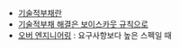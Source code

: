 - [기술적부채란](https://brunch.co.kr/@pubjinson/23)
- [기술적부채 해결은 보이스카웃 규칙으로](https://www.slideshare.net/mobile/jinhyuckkim7/ss-79626046)
- [오버 엔지니어링](https://zetawiki.com/wiki/오버엔지니어링) : 요구사항보다 높은 스펙일 때